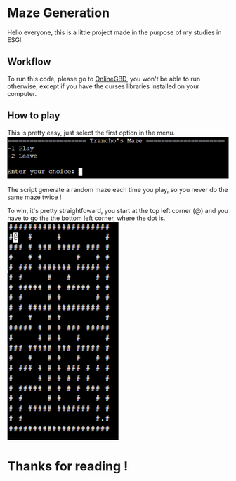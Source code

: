 # Maze Generation

Hello everyone, this is a little project made in the purpose of my studies in ESGI.

## Workflow

To run this code, please go to [OnlineGBD](https://www.onlinegdb.com/), you won't be able to run otherwise, except if you have the curses libraries installed on your computer.

## How to play

This is pretty easy, just select the first option in the menu.
![image_menu](./Capture.PNG)

The script generate a random maze each time you play, so you never do the same maze twice !

To win, it's pretty straightfoward, you start at the top left corner (@) and you have to go the the bottom left corner, where the dot is.\
![maze_img](./Capture2.PNG)

# Thanks for reading !
